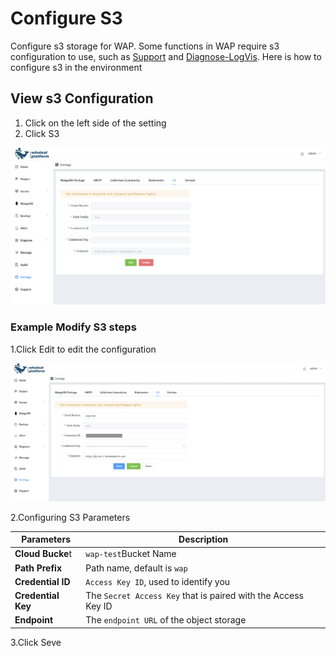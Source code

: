 # Configure S3

Configure s3 storage for WAP. Some functions in WAP require s3 configuration to use, such as [Support](../14-Support/01-ClusterInspection.md) and [Diagnose-LogVis](../10-Diagnose/04-LogVis.md). Here is how to configure s3 in the environment

## View s3 Configuration

1. Click on the left side of the setting
2. Click S3

![S3](../../images/whalealPlatFromImages/13-Setting/S3.png)



### Example Modify S3 steps

1.Click Edit to edit the configuration

![image-20240712164221520](../../images/whalealPlatFromImages/13-Setting/S3a.png)

2.Configuring S3 Parameters

| Parameters         | Description                                                  |
| ------------------ | ------------------------------------------------------------ |
| **Cloud Bucke**t   | `wap-test`Bucket Name                                        |
| **Path Prefix**    | Path name, default is `wap`                                  |
| **Credential ID**  | `Access Key ID`, used to identify you                        |
| **Credential Key** | The `Secret Access Key` that is paired with the Access Key ID |
| **Endpoint**       | The `endpoint URL` of the object storage                     |

3.Click Seve

